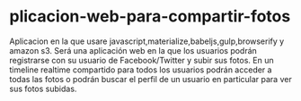 # plicacion-web-para-compartir-fotos
Aplicacion en la que usare javascript,materialize,babeljs,gulp,browserify y amazon s3.
Será una aplicación web en la que los usuarios podrán registrarse con su usuario de Facebook/Twitter y subir sus fotos. En un timeline realtime compartido para todos los usuarios podrán acceder a todas las fotos o podrán buscar el perfil de un usuario en particular para ver sus fotos subidas.
